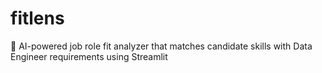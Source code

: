 # fitlens
🎯 AI-powered job role fit analyzer that matches candidate skills with Data Engineer requirements using Streamlit
